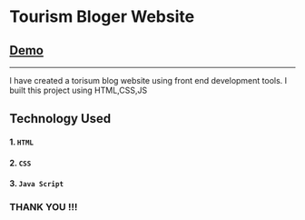 # Tourism Bloger Website
## [Demo](https://tourismblogger.netlify.app/)
--------

I have created a torisum blog website using front end development tools. 
I built this project using HTML,CSS,JS
## Technology Used

#### 1. `HTML`
#### 2. `CSS` 
#### 3. `Java Script`


### THANK YOU !!!
